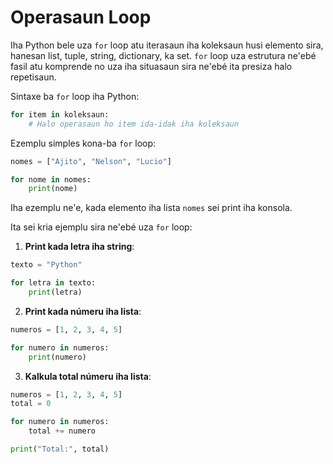 # Operasaun Loop

Iha Python bele uza `for` loop atu iterasaun iha koleksaun husi elemento sira, hanesan list, tuple, string, dictionary, ka set. `for` loop uza estrutura ne'ebé fasil atu komprende no uza iha situasaun sira ne'ebé ita presiza halo repetisaun.

Sintaxe ba `for` loop iha Python:

```python
for item in koleksaun:
    # Halo operasaun ho item ida-idak iha koleksaun
```

Ezemplu simples kona-ba `for` loop:

```python
nomes = ["Ajito", "Nelson", "Lucio"]

for nome in nomes:
    print(nome)
```

Iha ezemplu ne'e, kada elemento iha lista `nomes` sei print iha konsola.

Ita sei kria ejemplu sira ne'ebé uza `for` loop:

1. **Print kada letra iha string**:

```python
texto = "Python"

for letra in texto:
    print(letra)
```

2. **Print kada númeru iha lista**:

```python
numeros = [1, 2, 3, 4, 5]

for numero in numeros:
    print(numero)
```

3. **Kalkula total númeru iha lista**:

```python
numeros = [1, 2, 3, 4, 5]
total = 0

for numero in numeros:
    total += numero

print("Total:", total)
```

